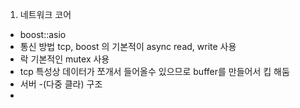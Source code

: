 1. 네트워크 코어

- boost::asio
- 통신 방법 tcp, boost 의 기본적이 async read, write 사용
- 락 기본적인 mutex 사용
- tcp 특성상 데이터가 쪼개서 들어올수 있으므로 buffer를 만들어서 킵 해둠
- 서버 -(다중 클라) 구조
-
